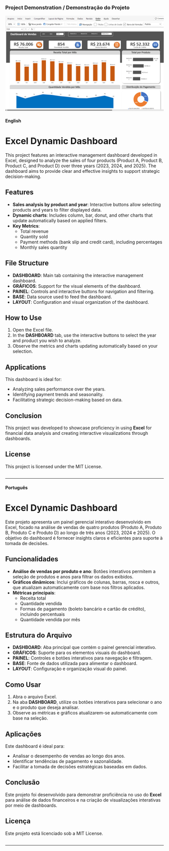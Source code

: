 ### Project Demonstration / Demonstração do Projeto

![Project Demonstration / Demonstração do Projeto](https://github.com/arnesanches/excel-dynamic-dashboard/blob/main/Anima%C3%A7%C3%A3o.gif?raw=true)

#### English

# Excel Dynamic Dashboard

This project features an interactive management dashboard developed in Excel, designed to analyze the sales of four products (Product A, Product B, Product C, and Product D) over three years (2023, 2024, and 2025). The dashboard aims to provide clear and effective insights to support strategic decision-making.

## Features

- **Sales analysis by product and year**: Interactive buttons allow selecting products and years to filter displayed data.
- **Dynamic charts**: Includes column, bar, donut, and other charts that update automatically based on applied filters.
- **Key Metrics**:
  - Total revenue
  - Quantity sold
  - Payment methods (bank slip and credit card), including percentages
  - Monthly sales quantity

## File Structure

- **DASHBOARD**: Main tab containing the interactive management dashboard.
- **GRÁFICOS**: Support for the visual elements of the dashboard.
- **PAINEL**: Controls and interactive buttons for navigation and filtering.
- **BASE**: Data source used to feed the dashboard.
- **LAYOUT**: Configuration and visual organization of the dashboard.

## How to Use

1. Open the Excel file.
2. In the **DASHBOARD** tab, use the interactive buttons to select the year and product you wish to analyze.
3. Observe the metrics and charts updating automatically based on your selection.

## Applications

This dashboard is ideal for:
- Analyzing sales performance over the years.
- Identifying payment trends and seasonality.
- Facilitating strategic decision-making based on data.

## Conclusion

This project was developed to showcase proficiency in using **Excel** for financial data analysis and creating interactive visualizations through dashboards.

## License

This project is licensed under the MIT License.

##
---

#### Português

# Excel Dynamic Dashboard

Este projeto apresenta um painel gerencial interativo desenvolvido em Excel, focado na análise de vendas de quatro produtos (Produto A, Produto B, Produto C e Produto D) ao longo de três anos (2023, 2024 e 2025). O objetivo do dashboard é fornecer insights claros e eficientes para suporte à tomada de decisões.

## Funcionalidades

- **Análise de vendas por produto e ano**: Botões interativos permitem a seleção de produtos e anos para filtrar os dados exibidos.
- **Gráficos dinâmicos**: Inclui gráficos de colunas, barras, rosca e outros, que atualizam automaticamente com base nos filtros aplicados.
- **Métricas principais**:
  - Receita total
  - Quantidade vendida
  - Formas de pagamento (boleto bancário e cartão de crédito), incluindo percentuais
  - Quantidade vendida por mês

## Estrutura do Arquivo

- **DASHBOARD**: Aba principal que contém o painel gerencial interativo.
- **GRÁFICOS**: Suporte para os elementos visuais do dashboard.
- **PAINEL**: Controles e botões interativos para navegação e filtragem.
- **BASE**: Fonte de dados utilizada para alimentar o dashboard.
- **LAYOUT**: Configuração e organização visual do painel.

## Como Usar

1. Abra o arquivo Excel.
2. Na aba **DASHBOARD**, utilize os botões interativos para selecionar o ano e o produto que deseja analisar.
3. Observe as métricas e gráficos atualizarem-se automaticamente com base na seleção.

## Aplicações

Este dashboard é ideal para:
- Analisar o desempenho de vendas ao longo dos anos.
- Identificar tendências de pagamento e sazonalidade.
- Facilitar a tomada de decisões estratégicas baseadas em dados.

## Conclusão

Este projeto foi desenvolvido para demonstrar proficiência no uso do **Excel** para análise de dados financeiros e na criação de visualizações interativas por meio de dashboards.

## Licença

Este projeto está licenciado sob a MIT License.

##
---

